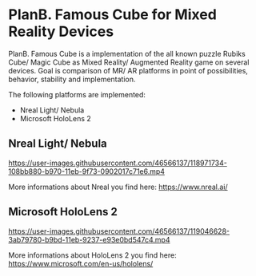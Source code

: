# PlanB. Famous Cube for Mixed Reality Devices
PlanB. Famous Cube is a implementation of the all known puzzle Rubiks Cube/ Magic Cube as Mixed Reality/ Augmented Reality game on several devices. Goal is comparison of MR/ AR platforms in point of possibilities, behavior, stability and implementation.

The following platforms are implemented:
- Nreal Light/ Nebula
- Microsoft HoloLens 2

## Nreal Light/ Nebula
https://user-images.githubusercontent.com/46566137/118971734-108bb880-b970-11eb-9f73-0902017c71e6.mp4



More informations about Nreal you find here:
https://www.nreal.ai/

## Microsoft HoloLens 2
https://user-images.githubusercontent.com/46566137/119046628-3ab79780-b9bd-11eb-9237-e93e0bd547c4.mp4



More informations about HoloLens 2 you find here:
https://www.microsoft.com/en-us/hololens/
